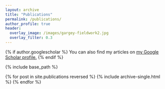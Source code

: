 ```yaml
---
layout: archive
title: "Publications"
permalink: /publications/
author_profile: true
header:
  overlay_image: /images/gargey-fieldwork2.jpg
  overlay_filter: 0.3
---
```


{% if author.googlescholar %}
  You can also find my articles on <u><a href="{{author.googlescholar}}">my Google Scholar profile</a>.</u>
{% endif %}

{% include base_path %}

{% for post in site.publications reversed %}
  {% include archive-single.html %}
{% endfor %}

